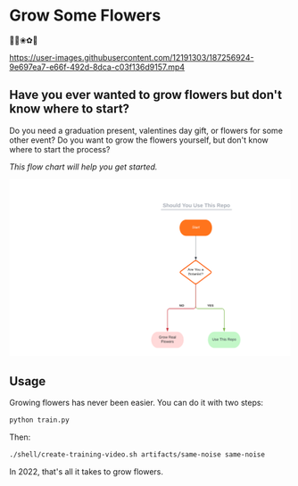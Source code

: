 # Grow Some Flowers

🌼🌸❀✿🌷

https://user-images.githubusercontent.com/12191303/187256924-9e697ea7-e66f-492d-8dca-c03f136d9157.mp4


## Have you ever wanted to grow flowers but don't know where to start?

Do you need a graduation present, valentines day gift, or flowers for some other event?
Do you want to grow the flowers yourself, but don't know where to start the process?

*This flow chart will help you get started.*

![flowchart](media/flowchart.png)

## Usage

Growing flowers has never been easier.  You can do it with two steps:

```bash
python train.py
```

Then:

```bash
./shell/create-training-video.sh artifacts/same-noise same-noise
```

In 2022, that's all it takes to grow flowers.
